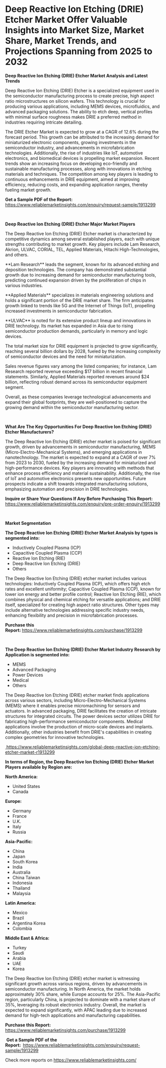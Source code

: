 <p><h1>Deep Reactive Ion Etching (DRIE) Etcher Market Offer Valuable Insights into Market Size, Market Share, Market Trends, and Projections Spanning from 2025 to 2032</h1></p><p><strong>Deep Reactive Ion Etching (DRIE) Etcher Market Analysis and Latest Trends</strong></p>
<p><p>Deep Reactive Ion Etching (DRIE) Etcher is a specialized equipment used in the semiconductor manufacturing process to create precise, high aspect ratio microstructures on silicon wafers. This technology is crucial for producing various applications, including MEMS devices, microfluidics, and advanced packaging solutions. The ability to etch deep, vertical profiles with minimal surface roughness makes DRIE a preferred method in industries requiring intricate detailing.</p><p>The DRIE Etcher Market is expected to grow at a CAGR of 12.6% during the forecast period. This growth can be attributed to the increasing demand for miniaturized electronic components, growing investments in the semiconductor industry, and advancements in microfabrication technologies. Additionally, the rise of industries like IoT, automotive electronics, and biomedical devices is propelling market expansion. Recent trends show an increasing focus on developing eco-friendly and sustainable manufacturing processes, along with innovations in etching materials and techniques. The competition among key players is leading to continuous enhancements in DRIE equipment, aimed at improving efficiency, reducing costs, and expanding application ranges, thereby fueling market growth.</p></p>
<p><strong>Get a Sample PDF of the Report:&nbsp;</strong> <a href="https://www.reliablemarketinsights.com/enquiry/request-sample/1913299?utm_campaign=2396&utm_medium=2&utm_source=Github&utm_content=ia&utm_term=01032025&utm_id=deep-reactive-ion-etching-drie-etcher">https://www.reliablemarketinsights.com/enquiry/request-sample/1913299</a></p>
<p>&nbsp;</p>
<p><strong>Deep Reactive Ion Etching (DRIE) Etcher Major Market Players</strong></p>
<p><p>The Deep Reactive Ion Etching (DRIE) Etcher market is characterized by competitive dynamics among several established players, each with unique strengths contributing to market growth. Key players include Lam Research, Akrion, ULVAC, CORIAL, TEL, Applied Materials, Hitachi High-Technologies, and others.</p><p>**Lam Research** leads the segment, known for its advanced etching and deposition technologies. The company has demonstrated substantial growth due to increasing demand for semiconductor manufacturing tools, predicting continued expansion driven by the proliferation of chips in various industries.</p><p>**Applied Materials** specializes in materials engineering solutions and holds a significant portion of the DRIE market share. The firm anticipates growth linked to trends like 5G and the Internet of Things (IoT), propelling increased investments in semiconductor fabrication.</p><p>**ULVAC** is noted for its extensive product lineup and innovations in DRIE technology. Its market has expanded in Asia due to rising semiconductor production demands, particularly in memory and logic devices.</p><p>The total market size for DRIE equipment is projected to grow significantly, reaching several billion dollars by 2028, fueled by the increasing complexity of semiconductor devices and the need for miniaturization. </p><p>Sales revenue figures vary among the listed companies; for instance, Lam Research reported revenue exceeding $17 billion in recent financial statements. Similarly, Applied Materials reported revenues around $24 billion, reflecting robust demand across its semiconductor equipment segment.</p><p>Overall, as these companies leverage technological advancements and expand their global footprints, they are well-positioned to capture the growing demand within the semiconductor manufacturing sector.</p></p>
<p>&nbsp;</p>
<p><strong>What Are The Key Opportunities For Deep Reactive Ion Etching (DRIE) Etcher Manufacturers?</strong></p>
<p><p>The Deep Reactive Ion Etching (DRIE) etcher market is poised for significant growth, driven by advancements in semiconductor manufacturing, MEMS (Micro-Electro-Mechanical Systems), and emerging applications in nanotechnology. The market is expected to expand at a CAGR of over 7% from 2023 to 2030, fueled by the increasing demand for miniaturized and high-performance devices. Key players are innovating with methods that enhance process efficiency and material sustainability. Additionally, the rise of IoT and automotive electronics presents new opportunities. Future prospects indicate a shift towards integrated manufacturing solutions, emphasizing automation and precision in DRIE technologies.</p></p>
<p><strong>Inquire or Share Your Questions If Any Before Purchasing This Report:</strong> <a href="https://www.reliablemarketinsights.com/enquiry/pre-order-enquiry/1913299?utm_campaign=2396&utm_medium=2&utm_source=Github&utm_content=ia&utm_term=01032025&utm_id=deep-reactive-ion-etching-drie-etcher">https://www.reliablemarketinsights.com/enquiry/pre-order-enquiry/1913299</a></p>
<p>&nbsp;</p>
<p><strong>Market Segmentation</strong></p>
<p><strong>The Deep Reactive Ion Etching (DRIE) Etcher Market Analysis by types is segmented into:</strong></p>
<p><ul><li>Inductively Coupled Plasma (ICP)</li><li>Capacitive Coupled Plasma (CCP)</li><li>Reactive Ion Etching (RIE)</li><li>Deep Reactive Ion Etching (DRIE)</li><li>Others</li></ul></p>
<p><p>The Deep Reactive Ion Etching (DRIE) etcher market includes various technologies: Inductively Coupled Plasma (ICP), which offers high etch rates and excellent uniformity; Capacitive Coupled Plasma (CCP), known for lower ion energy and better profile control; Reactive Ion Etching (RIE), which combines physical and chemical etching for versatile applications; and DRIE itself, specialized for creating high aspect ratio structures. Other types may include alternative technologies addressing specific industry needs, enhancing flexibility and precision in microfabrication processes.</p></p>
<p><strong>Purchase this Report:&nbsp;</strong><a href="https://www.reliablemarketinsights.com/purchase/1913299?utm_campaign=2396&utm_medium=2&utm_source=Github&utm_content=ia&utm_term=01032025&utm_id=deep-reactive-ion-etching-drie-etcher">https://www.reliablemarketinsights.com/purchase/1913299</a></p>
<p>&nbsp;</p>
<p><strong>The Deep Reactive Ion Etching (DRIE) Etcher Market Industry Research by Application is segmented into:</strong></p>
<p><ul><li>MEMS</li><li>Advanced Packaging</li><li>Power Devices</li><li>Medical</li><li>Others</li></ul></p>
<p><p>The Deep Reactive Ion Etching (DRIE) etcher market finds applications across various sectors, including Micro-Electro-Mechanical Systems (MEMS) where it enables precise micromachining for sensors and actuators. In advanced packaging, DRIE facilitates the creation of intricate structures for integrated circuits. The power devices sector utilizes DRIE for fabricating high-performance semiconductor components. Medical applications involve the production of micro-scale devices and implants. Additionally, other industries benefit from DRIE's capabilities in creating complex geometries for innovative technologies.</p></p>
<p><a href="https://www.reliablemarketinsights.com/global-deep-reactive-ion-etching-etcher-market-r1913299?utm_campaign=2396&utm_medium=2&utm_source=Github&utm_content=ia&utm_term=01032025&utm_id=deep-reactive-ion-etching-drie-etcher">&nbsp;https://www.reliablemarketinsights.com/global-deep-reactive-ion-etching-etcher-market-r1913299</a></p>
<p><strong>In terms of Region, the Deep Reactive Ion Etching (DRIE) Etcher Market Players available by Region are:</strong></p>
<p>
    <p> <strong> North America: </strong>
        <ul>
            <li>United States</li>
            <li>Canada</li>
        </ul>
        </p> 
    <p> <strong> Europe: </strong>
        <ul>
            <li>Germany</li>
            <li>France</li>
            <li>U.K.</li>
            <li>Italy</li>
            <li>Russia</li>
        </ul>
        </p> 
    <p> <strong> Asia-Pacific: </strong>
        <ul>
            <li>China</li>
            <li>Japan</li>
            <li>South Korea</li>
            <li>India</li>
            <li>Australia</li>
            <li>China Taiwan</li>
            <li>Indonesia</li>
            <li>Thailand</li>
            <li>Malaysia</li>
        </ul>
        </p> 
    <p> <strong> Latin America: </strong>
        <ul>
            <li>Mexico</li>
            <li>Brazil</li>
            <li>Argentina Korea</li>
            <li>Colombia</li>
        </ul>
        </p> 
    <p> <strong> Middle East & Africa: </strong>
        <ul>
            <li>Turkey</li>
            <li>Saudi</li>
            <li>Arabia</li>
            <li>UAE</li>
            <li>Korea</li>
        </ul>
    </p>
    </p>
<p><p>The Deep Reactive Ion Etching (DRIE) etcher market is witnessing significant growth across various regions, driven by advancements in semiconductor manufacturing. In North America, the market holds approximately 30% share, while Europe accounts for 25%. The Asia-Pacific region, particularly China, is projected to dominate with a market share of 35%, leveraging its robust electronics industry. Overall, the market is expected to expand significantly, with APAC leading due to increased demand for high-tech applications and manufacturing capabilities.</p></p>
<p><strong>Purchase this Report: </strong><a href="https://www.reliablemarketinsights.com/purchase/1913299?utm_campaign=2396&utm_medium=2&utm_source=Github&utm_content=ia&utm_term=01032025&utm_id=deep-reactive-ion-etching-drie-etcher">https://www.reliablemarketinsights.com/purchase/1913299</a></p>
<p>&nbsp;<strong>Get a Sample PDF of the Report:&nbsp;&nbsp;</strong><a href="https://www.reliablemarketinsights.com/enquiry/request-sample/1913299?utm_campaign=2396&utm_medium=2&utm_source=Github&utm_content=ia&utm_term=01032025&utm_id=deep-reactive-ion-etching-drie-etcher">https://www.reliablemarketinsights.com/enquiry/request-sample/1913299</a></p>
<p><strong></strong></p>
<p>Check more reports on <a href="https://www.reliablemarketinsights.com/?utm_campaign=2396&utm_medium=2&utm_source=Github&utm_content=ia&utm_term=01032025&utm_id=deep-reactive-ion-etching-drie-etcher">https://www.reliablemarketinsights.com/</a></p>